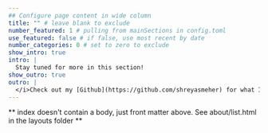 ```yaml
---
## Configure page content in wide column
title: "" # leave blank to exclude
number_featured: 1 # pulling from mainSections in config.toml
use_featured: false # if false, use most recent by date
number_categories: 0 # set to zero to exclude
show_intro: true
intro: |
  Stay tuned for more in this section! 
show_outro: true
outro: |
  </i>Check out my [Github](https://github.com/shreyasmeher) for what I'm working on!
---
```


** index doesn't contain a body, just front matter above.
See about/list.html in the layouts folder **
